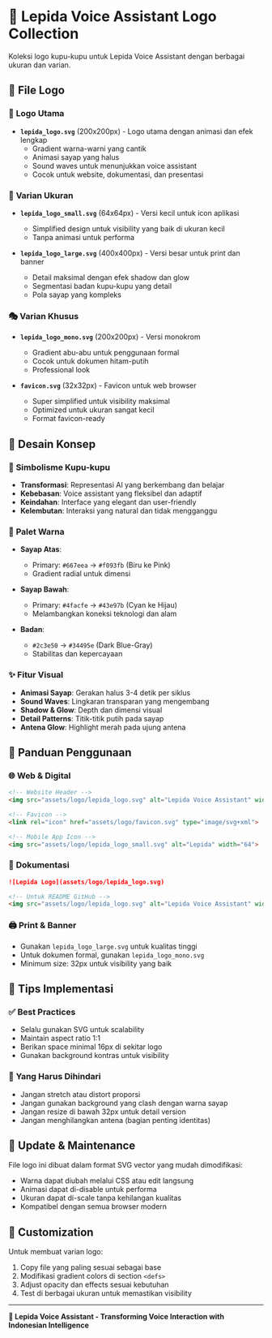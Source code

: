 # 🦋 Lepida Voice Assistant Logo Collection

Koleksi logo kupu-kupu untuk Lepida Voice Assistant dengan berbagai ukuran dan varian.

## 📁 File Logo

### 🎨 **Logo Utama**
- **`lepida_logo.svg`** (200x200px) - Logo utama dengan animasi dan efek lengkap
  - Gradient warna-warni yang cantik
  - Animasi sayap yang halus
  - Sound waves untuk menunjukkan voice assistant
  - Cocok untuk website, dokumentasi, dan presentasi

### 📐 **Varian Ukuran**
- **`lepida_logo_small.svg`** (64x64px) - Versi kecil untuk icon aplikasi
  - Simplified design untuk visibility yang baik di ukuran kecil
  - Tanpa animasi untuk performa
  
- **`lepida_logo_large.svg`** (400x400px) - Versi besar untuk print dan banner
  - Detail maksimal dengan efek shadow dan glow
  - Segmentasi badan kupu-kupu yang detail
  - Pola sayap yang kompleks

### 🎭 **Varian Khusus**
- **`lepida_logo_mono.svg`** (200x200px) - Versi monokrom
  - Gradient abu-abu untuk penggunaan formal
  - Cocok untuk dokumen hitam-putih
  - Professional look

- **`favicon.svg`** (32x32px) - Favicon untuk web browser
  - Super simplified untuk visibility maksimal
  - Optimized untuk ukuran sangat kecil
  - Format favicon-ready

## 🎨 **Desain Konsep**

### 🦋 **Simbolisme Kupu-kupu**
- **Transformasi**: Representasi AI yang berkembang dan belajar
- **Kebebasan**: Voice assistant yang fleksibel dan adaptif
- **Keindahan**: Interface yang elegant dan user-friendly
- **Kelembutan**: Interaksi yang natural dan tidak mengganggu

### 🌈 **Palet Warna**
- **Sayap Atas**: 
  - Primary: `#667eea` → `#f093fb` (Biru ke Pink)
  - Gradient radial untuk dimensi
  
- **Sayap Bawah**: 
  - Primary: `#4facfe` → `#43e97b` (Cyan ke Hijau)
  - Melambangkan koneksi teknologi dan alam
  
- **Badan**: 
  - `#2c3e50` → `#34495e` (Dark Blue-Gray)
  - Stabilitas dan kepercayaan

### ✨ **Fitur Visual**
- **Animasi Sayap**: Gerakan halus 3-4 detik per siklus
- **Sound Waves**: Lingkaran transparan yang mengembang
- **Shadow & Glow**: Depth dan dimensi visual
- **Detail Patterns**: Titik-titik putih pada sayap
- **Antena Glow**: Highlight merah pada ujung antena

## 📱 **Panduan Penggunaan**

### 🌐 **Web & Digital**
```html
<!-- Website Header -->
<img src="assets/logo/lepida_logo.svg" alt="Lepida Voice Assistant" width="120">

<!-- Favicon -->
<link rel="icon" href="assets/logo/favicon.svg" type="image/svg+xml">

<!-- Mobile App Icon -->
<img src="assets/logo/lepida_logo_small.svg" alt="Lepida" width="64">
```

### 📄 **Dokumentasi**
```markdown
![Lepida Logo](assets/logo/lepida_logo.svg)

<!-- Untuk README GitHub -->
<img src="assets/logo/lepida_logo.svg" alt="Lepida Voice Assistant" width="200">
```

### 🖨️ **Print & Banner**
- Gunakan `lepida_logo_large.svg` untuk kualitas tinggi
- Untuk dokumen formal, gunakan `lepida_logo_mono.svg`
- Minimum size: 32px untuk visibility yang baik

## 🎯 **Tips Implementasi**

### ✅ **Best Practices**
- Selalu gunakan SVG untuk scalability
- Maintain aspect ratio 1:1
- Berikan space minimal 16px di sekitar logo
- Gunakan background kontras untuk visibility

### 🚫 **Yang Harus Dihindari**
- Jangan stretch atau distort proporsi
- Jangan gunakan background yang clash dengan warna sayap
- Jangan resize di bawah 32px untuk detail version
- Jangan menghilangkan antena (bagian penting identitas)

## 🔄 **Update & Maintenance**

File logo ini dibuat dalam format SVG vector yang mudah dimodifikasi:
- Warna dapat diubah melalui CSS atau edit langsung
- Animasi dapat di-disable untuk performa
- Ukuran dapat di-scale tanpa kehilangan kualitas
- Kompatibel dengan semua browser modern

## 🎨 **Customization**

Untuk membuat varian logo:
1. Copy file yang paling sesuai sebagai base
2. Modifikasi gradient colors di section `<defs>`
3. Adjust opacity dan effects sesuai kebutuhan
4. Test di berbagai ukuran untuk memastikan visibility

---

**🦋 Lepida Voice Assistant - Transforming Voice Interaction with Indonesian Intelligence**
